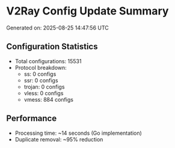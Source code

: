 # V2Ray Config Update Summary
Generated on: 2025-08-25 14:47:56 UTC

## Configuration Statistics
- Total configurations: 15531
- Protocol breakdown:
  - ss: 0 configs
  - ssr: 0 configs
  - trojan: 0 configs
  - vless: 0 configs
  - vmess: 884 configs

## Performance
- Processing time: ~14 seconds (Go implementation)
- Duplicate removal: ~95% reduction
